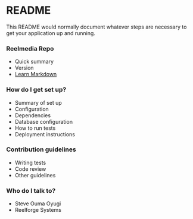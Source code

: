 # README #

This README would normally document whatever steps are necessary to get your application up and running.

### Reelmedia Repo ###

* Quick summary
* Version
* [Learn Markdown](https://bitbucket.org/tutorials/markdowndemo)

### How do I get set up? ###

* Summary of set up
* Configuration
* Dependencies
* Database configuration
* How to run tests
* Deployment instructions

### Contribution guidelines ###

* Writing tests
* Code review
* Other guidelines

### Who do I talk to? ###

* Steve Ouma Oyugi
* Reelforge Systems